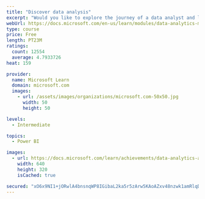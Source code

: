 ```yaml
---
title: "Discover data analysis"
excerpt: "Would you like to explore the journey of a data analyst and learn how a data analyst tells a story with data? In this module, you will explore the different roles in data and learn the different tasks of a data analyst."
webUrl: https://docs.microsoft.com/en-us/learn/modules/data-analytics-microsoft/
type: course
price: Free
length: PT23M
ratings:
  count: 12554
  average: 4.7933726
heat: 159

provider:
  name: Microsoft Learn
  domain: microsoft.com
  images:
    - url: /assets/images/organizations/microsoft.com-50x50.jpg
      width: 50
      height: 50

levels:
  - Intermediate

topics:
  - Power BI

images:
  - url: https://docs.microsoft.com/learn/achievements/data-analytics-and-microsoft-social.png
    width: 640
    height: 320
    isCached: true

secured: "xO6x9NI1+jORwlA4bnsnqWP8IGibaL2ka5r5zArw5KAoAZxv48nzwk1amRlqDZWYJKQEDyFDoaes3Al16qKn0ZoWa0VI3bsb0zXYk/XOqISYOehrt/Ytp/qeJ240jjyItZk7W3XLAFzbZOvxoxuMD6paoDOYRuLMbTluxRu60sQGTo33NBBtoHw+P50XShOSb66jUjWDGD4xCsaAZFXsQoKQXJ1ruGTPqQOn8wC65JsVyA9BbmU/k7KnxyoXXAwZsv/L25L16kASfLyWPJJRUfD1W7n5QSyjQtDvXlVsvUDGw5CxE8IVW0Us/7wND0S1s4Bz/d378MAfolWFSYfKbi7qPXgMWMNRnJBx8c2JB6PFL8z1Y/ZgSdf40JTgvz3i7KTcBgfizpsBy+/rC6sUbXqyvsUCcnsuSJ4QMN8jyrU=;s3HQ7Tcb1tF1SQS+fVpVgA=="
---
```


